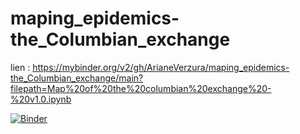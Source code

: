# maping_epidemics-the_Columbian_exchange
lien : https://mybinder.org/v2/gh/ArianeVerzura/maping_epidemics-the_Columbian_exchange/main?filepath=Map%20of%20the%20columbian%20exchange%20-%20v1.0.ipynb

[![Binder](https://mybinder.org/badge_logo.svg)](https://mybinder.org/v2/gh/ArianeVerzura/maping_epidemics-the_Columbian_exchange/main?filepath=Map%20of%20the%20columbian%20exchange%20-%20v1.0.ipynb)
